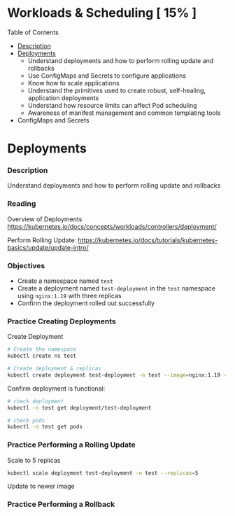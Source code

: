 # Workloads & Scheduling [ 15% ]

Table of Contents

- [Description](#Description)
- [Deployments](#Deployments)
  - Understand deployments and how to perform rolling update and rollbacks
  - Use ConfigMaps and Secrets to configure applications
  - Know how to scale applications
  - Understand the primitives used to create robust, self-healing, application deployments
  - Understand how resource limits can affect Pod scheduling 
  - Awareness of manifest management and common templating tools
- ConfigMaps and Secrets

# Deployments

### Description

Understand deployments and how to perform rolling update and rollbacks

### Reading

Overview of Deployments https://kubernetes.io/docs/concepts/workloads/controllers/deployment/

Perform Rolling Update: https://kubernetes.io/docs/tutorials/kubernetes-basics/update/update-intro/

### Objectives

- Create a namespace named `test`
- Create a deployment named `test-deployment` in the `test` namespace using `nginx:1.19` with three replicas
- Confirm the deployment rolled out successfully

### Practice Creating Deployments

Create Deployment


```bash
# Create the namespace
kubectl create ns test

# Create deployment & replicas
kubectl create deployment test-deployment -n test --image=nginx:1.19 --replicas=3
```

Confirm deployment is functional:

```bash
# check deployment
kubectl -n test get deployment/test-deployment

# check pods
kubectl -n test get pods
```

### Practice Performing a Rolling Update

Scale to 5 replicas

```bash
kubectl scale deployment test-deployment -n test --replicas=5 
```

Update to newer image



### Practice Performing a Rollback

